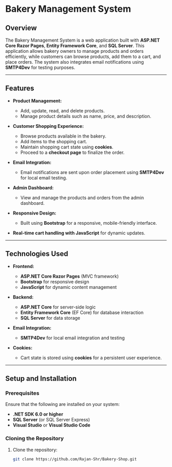 # Bakery Management System

## Overview

The Bakery Management System is a web application built with **ASP.NET Core Razor Pages**, **Entity Framework Core**, and **SQL Server**. This application allows bakery owners to manage products and orders efficiently, while customers can browse products, add them to a cart, and place orders. The system also integrates email notifications using **SMTP4Dev** for testing purposes.

---

## Features

- **Product Management:**
  - Add, update, read, and delete products.
  - Manage product details such as name, price, and description.

- **Customer Shopping Experience:**
  - Browse products available in the bakery.
  - Add items to the shopping cart.
  - Maintain shopping cart state using **cookies**.
  - Proceed to a **checkout page** to finalize the order.

- **Email Integration:**
  - Email notifications are sent upon order placement using **SMTP4Dev** for local email testing.

- **Admin Dashboard:**
  - View and manage the products and orders from the admin dashboard.

- **Responsive Design:**
  - Built using **Bootstrap** for a responsive, mobile-friendly interface.

- **Real-time cart handling with JavaScript** for dynamic updates.

---

## Technologies Used

- **Frontend:**
  - **ASP.NET Core Razor Pages** (MVC framework)
  - **Bootstrap** for responsive design
  - **JavaScript** for dynamic content management

- **Backend:**
  - **ASP.NET Core** for server-side logic
  - **Entity Framework Core** (EF Core) for database interaction
  - **SQL Server** for data storage

- **Email Integration:**
  - **SMTP4Dev** for local email integration and testing

- **Cookies:**
  - Cart state is stored using **cookies** for a persistent user experience.

---

## Setup and Installation

### Prerequisites

Ensure that the following are installed on your system:

- **.NET SDK 6.0 or higher**
- **SQL Server** (or SQL Server Express)
- **Visual Studio** or **Visual Studio Code**

### Cloning the Repository

1. Clone the repository:
   ```bash
   git clone https://github.com/Rajan-Shr/Bakery-Shop.git
